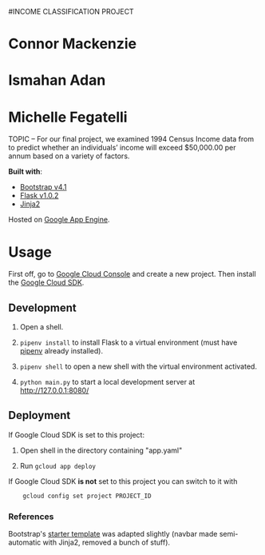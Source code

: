 #INCOME CLASSIFICATION PROJECT
# Connor Mackenzie
# Ismahan Adan
# Michelle Fegatelli

TOPIC – For our final project, we examined 1994 Census Income data from to predict whether an individuals’ income will exceed $50,000.00 per annum based on a variety of factors.  

**Built with**:
- [Bootstrap v4.1](https://getbootstrap.com/docs/4.1/getting-started/introduction/)
- [Flask v1.0.2](http://flask.pocoo.org/)
- [Jinja2](http://jinja.pocoo.org/docs/2.10/)

Hosted on [Google App Engine](https://cloud.google.com/appengine/).

# Usage

First off, go to [Google Cloud Console](https://console.cloud.google.com/) and create a new project. Then install the [Google Cloud SDK](https://cloud.google.com/sdk/).

## Development

1. Open a shell.

2. `pipenv install` to install Flask to a virtual environment (must have [pipenv](https://docs.pipenv.org/) already installed).

3. `pipenv shell` to open a new shell with the virtual environment activated.

4. `python main.py` to start a local development server at http://127.0.0.1:8080/

## Deployment

If Google Cloud SDK is set to this project:

1. Open shell in the directory containing "app.yaml"

2. Run `gcloud app deploy`

If Google Cloud SDK **is not** set to this project you can switch to it with

```bash
    gcloud config set project PROJECT_ID
```

### References

Bootstrap's [starter template](https://getbootstrap.com/docs/4.1/examples/starter-template/) was adapted slightly (navbar made semi-automatic with Jinja2, removed a bunch of stuff).

